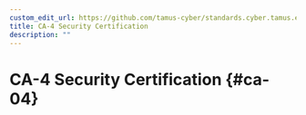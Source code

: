 ```yaml
---
custom_edit_url: https://github.com/tamus-cyber/standards.cyber.tamus.edu/tree/main/content/tamus.edu/TAMUS_profile.xml
title: CA-4 Security Certification
description: ""
---
```


# CA-4 Security Certification {#ca-04}

